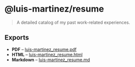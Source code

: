 # @luis-martinez/resume

> A detailed catalog of my past work-related experiences.

## Exports
- **PDF** &ndash; [luis-martinez_resume.pdf](export/luis-martinez_resume.pdf)
- **HTML** &ndash; [luis-martinez_resume.html](export/luis-martinez_resume.html)
- **Markdown** &ndash; [luis-martinez_resume.md](export/luis-martinez_resume.md)
